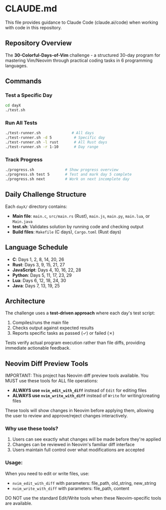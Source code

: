 # CLAUDE.md

This file provides guidance to Claude Code (claude.ai/code) when working with code in this repository.

## Repository Overview

The **30-Colorful-Days-of-Vim** challenge - a structured 30-day program for mastering Vim/Neovim through practical coding tasks in 6 programming languages.

## Commands

### Test a Specific Day
```bash
cd dayX
./test.sh
```

### Run All Tests
```bash
./test-runner.sh              # All days
./test-runner.sh -d 5          # Specific day
./test-runner.sh -l rust       # All Rust days
./test-runner.sh -r 1-10       # Day range
```

### Track Progress
```bash
./progress.sh              # Show progress overview
./progress.sh test 5       # Test and mark day 5 complete
./progress.sh next         # Work on next incomplete day
```

## Daily Challenge Structure

Each `dayX/` directory contains:
- **Main file**: `main.c`, `src/main.rs` (Rust), `main.js`, `main.py`, `main.lua`, or `Main.java`
- **test.sh**: Validates solution by running code and checking output
- **Build files**: `Makefile` (C days), `Cargo.toml` (Rust days)

## Language Schedule

- **C**: Days 1, 2, 8, 14, 20, 26
- **Rust**: Days 3, 9, 15, 21, 27
- **JavaScript**: Days 4, 10, 16, 22, 28
- **Python**: Days 5, 11, 17, 23, 29
- **Lua**: Days 6, 12, 18, 24, 30
- **Java**: Days 7, 13, 19, 25

## Architecture

The challenge uses a **test-driven approach** where each day's test script:
1. Compiles/runs the main file
2. Checks output against expected results
3. Reports specific tasks as passed (✓) or failed (✗)

Tests verify actual program execution rather than file diffs, providing immediate actionable feedback.

## Neovim Diff Preview Tools

IMPORTANT: This project has Neovim diff preview tools available. You MUST use these tools for ALL file operations:

- **ALWAYS use `nvim_edit_with_diff`** instead of `Edit` for editing files
- **ALWAYS use `nvim_write_with_diff`** instead of `Write` for writing/creating files

These tools will show changes in Neovim before applying them, allowing the user to review and approve/reject changes interactively.

### Why use these tools?
1. Users can see exactly what changes will be made before they're applied
2. Changes can be reviewed in Neovim's familiar diff interface
3. Users maintain full control over what modifications are accepted

### Usage:
When you need to edit or write files, use:
- `nvim_edit_with_diff` with parameters: file_path, old_string, new_string
- `nvim_write_with_diff` with parameters: file_path, content

DO NOT use the standard Edit/Write tools when these Neovim-specific tools are available.

